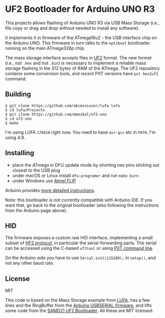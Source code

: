 # UF2 Bootloader for Arduino UNO R3

This projects allows flashing of Arduino UNO R3 via USB Mass Storage
(i.e., file copy or drag and drop without needed to install any software).

It implements it in firmware of the ATmega16u2 - the USB interface chip
on the Arduino UNO. This firmware in turn talks to the `optiboot` bootloader
running on the main ATmega328p chip.

The mass storage interface accepts files in [UF2](https://github.com/microsoft/uf2)
format. The new format (i.e., not `.hex` and not `.bin`) is necessary to implement
a reliable mass storage flashing in the 512 bytes of RAM of the ATmega. The UF2 repository
contains some conversion tools, and recent PXT versions have `pxt hex2uf2` command.

## Building

```
$ git clone https://github.com/abcminiuser/lufa lufa
$ cd lufa/Projects
$ git clone https://github.com/mmoskal/uf2-uno
$ cd uf2-uno
$ make
```

I'm using LUFA `170418` right now. You need to have `avr-gcc` etc in `PATH`.
I'm using 4.9.

## Installing

* place the ATmega in DFU update mode by shorting two pins sticking out closest to the USB plug
* under macOS or Linux install `dfu-programer` and run `make burn`
* under Windows use [Atmel FLIP](http://www.atmel.com/tools/flip.aspx)

Arduino provides [more detailed instructions](https://www.arduino.cc/en/Hacking/DFUProgramming8U2).

Note: this bootloader is not currently compatible with Arduino IDE. If you want
that, go back to the original bootloader (also following the instructions from the Arduino
page above).

## HID

The firmware exposes a custom raw HID interface, implementing a small subset of 
[HF2 protocol](https://github.com/microsoft/uf2/blob/master/hf2.md), in particular
the serial-forwarding parts. The serial can be accessed using the C-based
`uf2tool` or using [PXT command line](https://makecode.com/cli).

On the Arduino side you have to use `Serial.init(115200);` in `setup()`,
and not any other baud rate. 

## License

MIT

This code is based on the Mass Storage example from [LUFA](http://www.fourwalledcubicle.com/LUFA.php),
has a few lines and the RingBuffer from the 
[Arduino USBSERIAL firmware](https://github.com/arduino/Arduino/tree/master/hardware/arduino/avr/firmwares/atmegaxxu2/arduino-usbserial),
and lifts some code from the [SAMD21 UF2 Bootloader](https://github.com/microsoft/uf2-samd21).
All these are MIT licensed.
